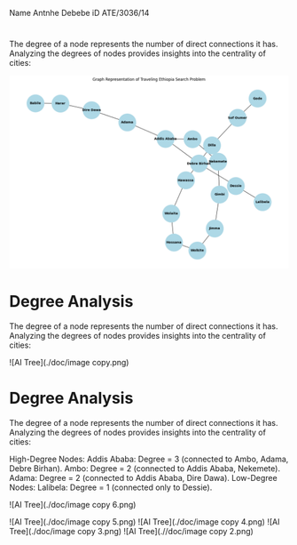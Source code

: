  Name Antnhe Debebe
  iD ATE/3036/14
#
The degree of a node represents the number of direct connections it has. Analyzing the degrees of nodes provides insights into the centrality of cities:


![AI Tree](./doc/image.png)
#  Degree Analysis
The degree of a node represents the number of direct connections it has. Analyzing the degrees of nodes provides insights into the centrality of cities:

![AI Tree](./doc/image copy.png)
# Degree Analysis
The degree of a node represents the number of direct connections it has. Analyzing the degrees of nodes provides insights into the centrality of cities:

High-Degree Nodes:
Addis Ababa: Degree = 3 (connected to Ambo, Adama, Debre Birhan).
Ambo: Degree = 2 (connected to Addis Ababa, Nekemete).
Adama: Degree = 2 (connected to Addis Ababa, Dire Dawa).
Low-Degree Nodes:
Lalibela: Degree = 1 (connected only to Dessie).

![AI Tree](./doc/image copy 6.png)

![AI Tree](./doc/image copy 5.png)
![AI Tree](./doc/image copy 4.png)
![AI Tree](./doc/image copy 3.png)
![AI Tree](.//doc/image copy 2.png)
